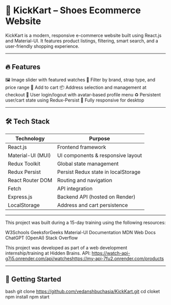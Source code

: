 # 👟 KickKart – Shoes Ecommerce Website

KickKart is a modern, responsive e-commerce website built using React.js and Material-UI.
It features product listings, filtering, smart search, and a user-friendly shopping experience.

---

## 🔥 Features

🖼️ Image slider with featured watches
🧩 Filter by brand, strap type, and price range
🛒 Add to cart
📦 Address selection and management at checkout
🔐 User login/logout with avatar-based profile menu
♻️ Persistent user/cart state using Redux-Persist
📱 Fully responsive for desktop

---

## 🛠️ Tech Stack

| Technology        | Purpose                                 |
|-------------------|------------------------------------------|
| React.js          | Frontend framework                       |
| Material-UI (MUI) | UI components & responsive layout        |
| Redux Toolkit     | Global state management                  |
| Redux Persist     | Persist Redux state in localStorage      |
| React Router DOM  | Routing and navigation                   |
| Fetch             | API integration                          |
| Express.js        | Backend API (hosted on Render)           |
| LocalStorage      | Address and cart persistence             |

---

This project was built during a 15-day training using the following resources:

W3Schools
GeeksforGeeks
Material-UI Documentation
MDN Web Docs
ChatGPT (OpenAI)
Stack Overflow

This project was developed as part of a web development internship/training at Hidden Brains.
API: https://watch-api-g7j5.onrender.com/api/watcheshttps://my-api-7fu2.onrender.com/products

---

## 🚀 Getting Started

bash
git clone https://github.com/vedanshbuchasia/KickKart.git
cd cloket
npm install
npm start
